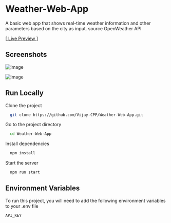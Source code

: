 
# Weather-Web-App

A basic web app that shows real-time weather
information and other parameters based on the city as
input.
source OpenWeather API

[[ Live Preview ](https://weather-app-vijay-cpp.herokuapp.com/)]

## Screenshots

![image](https://user-images.githubusercontent.com/74971365/178118789-4b9d6453-3510-44a9-a6bf-1c01363b346b.png)

![image](https://user-images.githubusercontent.com/74971365/178118793-16e04d0d-93ff-4531-9db0-7ae44c3e967b.png)


## Run Locally

Clone the project

```bash
  git clone https://github.com/Vijay-CPP/Weather-Web-App.git
```

Go to the project directory

```bash
  cd Weather-Web-App
```

Install dependencies

```bash
  npm install
```

Start the server

```bash
  npm run start
```


## Environment Variables

To run this project, you will need to add the following environment variables to your .env file

`API_KEY`


